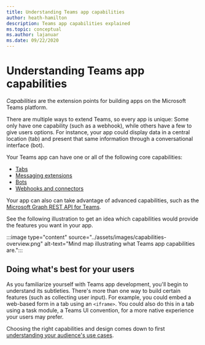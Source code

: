 ```yaml
---
title: Understanding Teams app capabilities
author: heath-hamilton
description: Teams app capabilities explained
ms.topic: conceptual
ms.author: lajanuar
ms.date: 09/22/2020
---
```

# Understanding Teams app capabilities

*Capabilities* are the extension points for building apps on the Microsoft Teams platform.

There are multiple ways to extend Teams, so every app is unique: Some only have one capability (such as a webhook), while others have a few to give users options. For instance, your app could display data in a central location (tab) and present that same information through a conversational interface (bot).

Your Teams app can have one or all of the following core capabilities:

* [Tabs](../tabs/what-are-tabs.md)
* [Messaging extensions](../messaging-extensions/what-are-messaging-extensions.md)
* [Bots](../bots/what-are-bots.md)
* [Webhooks and connectors](../webhooks-and-connectors/what-are-webhooks-and-connectors.md)

Your app can also can take advantage of advanced capabilities, such as the [Microsoft Graph REST API for Teams](https://docs.microsoft.com/graph/teams-concept-overview).

See the following illustration to get an idea which capabilities would provide the features you want in your app.

:::image type="content" source="../assets/images/capabilities-overview.png" alt-text="Mind map illustrating what Teams app capabilities are.":::

## Doing what's best for your users

As you familiarize yourself with Teams app development, you'll begin to understand its subtleties. There's more than one way to build certain features (such as collecting user input). For example, you could embed a web-based form in a tab using an `<iframe>`. You could also do this in a tab using a task module, a Teams UI convention, for a more native experience your users may prefer.

Choosing the right capabilities and design comes down to first [understanding your audience's use cases](../concepts/design/understand-use-cases.md).
